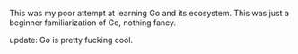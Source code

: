 This was my poor attempt at learning Go and its ecosystem. This was just a beginner familiarization of Go, nothing fancy. 

update: Go is pretty fucking cool.
